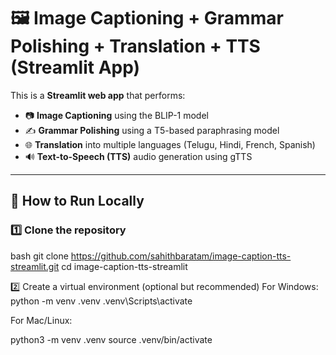 # 🖼️ Image Captioning + Grammar Polishing + Translation + TTS (Streamlit App)

This is a **Streamlit web app** that performs:

- 📷 **Image Captioning** using the BLIP-1 model  
- ✍️ **Grammar Polishing** using a T5-based paraphrasing model  
- 🌐 **Translation** into multiple languages (Telugu, Hindi, French, Spanish)  
- 🔊 **Text-to-Speech (TTS)** audio generation using gTTS  

---

## 🚀 How to Run Locally

### 1️⃣ Clone the repository

bash
git clone https://github.com/sahithbaratam/image-caption-tts-streamlit.git
cd image-caption-tts-streamlit

2️⃣ Create a virtual environment (optional but recommended)
For Windows:
python -m venv .venv
.venv\Scripts\activate


For Mac/Linux:

python3 -m venv .venv
source .venv/bin/activate
